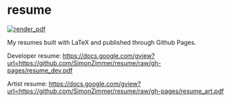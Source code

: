 # resume
[![render_pdf](https://github.com/SimonZimmer/resume/actions/workflows/main.yml/badge.svg?branch=main)](https://github.com/SimonZimmer/resume/actions/workflows/main.yml)

My resumes built with LaTeX and published through Github Pages.

Developer resume:
https://docs.google.com/gview?url=https://github.com/SimonZimmer/resume/raw/gh-pages/resume_dev.pdf

Artist resume:
https://docs.google.com/gview?url=https://github.com/SimonZimmer/resume/raw/gh-pages/resume_art.pdf


